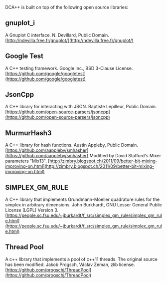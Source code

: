 DCA++ is built on top of the following open source libraries:

## gnuplot_i

A Gnuplot C interface.
N. Devillard, Public Domain.
[http://ndevilla.free.fr/gnuplot/](http://ndevilla.free.fr/gnuplot/)


## Google Test

A C++ testing framework.
Google Inc., BSD 3-Clause License.
[https://github.com/google/googletest](https://github.com/google/googletest)


## JsonCpp

A C++ library for interacting with JSON.
Baptiste Lepilleur, Public Domain.
[https://github.com/open-source-parsers/jsoncpp](https://github.com/open-source-parsers/jsoncpp)


## MurmurHash3

A C++ library for hash functions.
Austin Appleby, Public Domain.
[https://github.com/aappleby/smhasher](https://github.com/aappleby/smhasher)
Modified by David Stafford's Mixer parameters "Mix13".
[http://zimbry.blogspot.ch/2011/09/better-bit-mixing-improving-on.html](http://zimbry.blogspot.ch/2011/09/better-bit-mixing-improving-on.html)


## SIMPLEX_GM_RULE

A C++ library that implements Grundmann-Moeller quadrature rules for the simplex in arbitrary dimensions.
John Burkhardt, GNU Lesser General Public License (LGPL) Version 3.
[https://people.sc.fsu.edu/~jburkardt/f_src/simplex_gm_rule/simplex_gm_rule.html](https://people.sc.fsu.edu/~jburkardt/f_src/simplex_gm_rule/simplex_gm_rule.html)


## Thread Pool
A c++ library that implements a pool of c++11 threads. The original source has been modified.
Jakob Progsch, Václav Zeman, zlib license.
[https://github.com/progschj/ThreadPool](https://github.com/progschj/ThreadPool)
